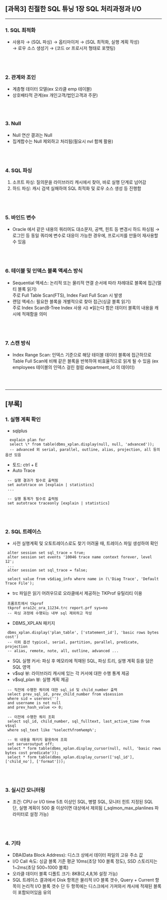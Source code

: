 ## [과목3] 친절한 SQL 튜닝 1장 SQL 처리과정과 I/O

---

### 1. SQL 최적화
- 사용자 → (SQL 파싱) → 옵티마이저 → (SQL 최적화, 실행 계획 작성)  
   → 로우 소스 생성기 → (코드 or 프로시저 형태로 포맷팅)  
<br>
<br>

### 2. 관계와 조인
- 계층형 데이터 모델(ex 오라클 emp 테이블)
- 상호배타적 관계(ex 개인고객/법인고객과 주문)
<br>
<br>

### 3. Null
- Null 연산 결과는 Null
- 집계합수는 Null 제외하고 처리됨(필요시 nvl 함께 활용)
<br>
<br>

### 4. SQL 파싱
1) 소프트 파싱: 질의문을 라이브러리 캐시에서 찾아, 바로 실행 단계로 넘어감
2) 하드 파싱: 캐시 검색 실패하여 SQL 최적화 및 로우 소스 생성 등 진행함 
<br>
<br>

### 5. 바인드 변수
- Oracle 에서 같은 내용의 쿼리여도 대소문자, 공백, 힌트 등 변경시 하드 파싱됨
  → 로그인 등 동일 쿼리에 변수로 대응이 가능한 경우에, 프로시저를 만들어 재사용할 수 있음
<br>
<br>

### 6. 테이블 및 인덱스 블록 액세스 방식
- Sequential 액세스: 논리적 또는 물리적 연결 순서에 따라 차례대로 블록에 접근(멀티 블록 읽기)  
  주로 Full Table Scan(FTS), Index Fast Full Scan 시 발생
- 랜덤 액세스: 필요한 블록을 개별적으로 찾아 접근(싱글 블록 읽기)  
  주로 Index Scan(B-Tree Index 사용 시)
 ※읽는다 함은 데이터 블록의 내용을 캐시에 적재함을 의미
<br>
<br>

### 7. 스캔 방식
- Index Range Scan: 인덱스 기준으로 해당 테이블 데이터 블록에 접근하므로  
  Table Full Scan에 비해 같은 블록을 반복하여 비효율적으로 읽게 될 수 있음
  (ex employees 테이블의 인덱스 걸린 컬럼 department_id 의 데이터)
<br>
<br>

---
## [부록]

### 1. 실행 계획 확인
- sqlplus
 ```
   explain plan for 
   select \* from table(dbms_xplan.display(null, null, 'advanced'));
   -- advanced 외 serial, parallel, outline, alias, projection, all 등의 옵션 있음
 ```
- 토드: ctrl + E
- Auto Trace  
 ```
  -- 실행 결과가 필수로 출력됨
  set autotrace on [explain | statistics]
  ...
  
  -- 실행 통계가 필수로 출력됨
  set autotrace traceonly [explain | statistics]
 ```
<br>
<br>

### 2. SQL 트레이스
- 사전 실행계획 및 오토트레이스로도 찾기 어려울 때, 트레이스 파일 생성하여 확인
 ```
  alter session set sql_trace = true;
  alter session set events '10046 trace name context forever, level 12';
  ...
  alter session set sql_trace = false;
  
  select value from v$diag_info where name in (\'Diag Trace', 'Default Trace File');
 ```


- trc 파일은 읽기 어려우므로 오라클에서 제공하는 TKProf 유틸리티 이용
 ```
  프롬프트에서 tkprof
  tkprof ora12c_ora_11234.trc report.prf sys=no
  -- 파싱 과정에 수행되는 내부 sql 제외하고 작성
 ```


- DBMS_XPLAN 패키지
 ```
  dbms_xplan.display('plan_table', ['statement_id'], 'basic rows bytes cost')
  -- 이외 옵션 typical, serial, partition, parallel, predicate, projection
  -- alias, remote, note, all, outline, advanced ...
 ```


- SQL 실행 커서: 파싱 후 메모리에 적재된 SQL, 파싱 트리, 실행 계획 등을 담은 SQL 영역
- v$sql 뷰: 라이브러리 캐시에 있는 각 커서에 대한 수행 통계 제공
- v$sql_plan 뷰: 실행 계획 제공
 ```
  -- 직전에 수행한 쿼리에 대한 sql_id 및 child_number 출력
  select prev_sql_id, prev_child_number from v$session
  where sid = userenv('')
  and username is not null
  and prev_hash_value <> 0;
  
  -- 이전에 수행한 쿼리 조회
  select sql_id, child_number, sql_fulltext, last_active_time from v$sql 
  where sql_text like '%select%from%emp%';
  
  -- 위 내용을 패키지 활용하여 조회
  set serveroutput off;
  select * form table(dbms_xplan.display_cursor(null, null, 'basic rows bytes cost predicate'));
  select * form table(dbms_xplan.display_cursor(['sql_id'], ['child_no'], ['format']));
 ```
<br>
<br>

### 3. 실시간 모니터링
- 조건: CPU or I/O time 5초 이상인 SQL, 병렬 SQL, 모니터 힌트 지정된 SQL  
  단, 실행 계획이 500 줄 이상이면 대상에서 제외됨 (_sqlmon_max_planlines 파라미터로 설정 가능)
<br>
<br>

### 4. 기타
- DBA(Data Block Address): 디스크 상에서 데이터 파일의 고유 주소 값
- I/O Call 속도: 싱글 블록 기준 평균 10ms(초당 100 블록 정도), SSD 스토리지는 1~2ms(초당 500~1000 블록)
- 오라클 데이터 블록 디폴트 크기: 8KB(2,4,8,16 설정 가능)
- SQL 트레이스 결과에서 Disk 항목은 물리적 I/O 블록 갯수, Query + Current 항목이 논리적 I/O 블록 갯수
  단 두 항목에는 디스크에서 가져와서 캐시에 적재된 블록이 포함되어있음 유의
<br>
<br>
